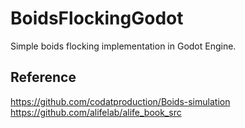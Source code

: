 # BoidsFlockingGodot
Simple boids flocking implementation in Godot Engine.

## Reference
https://github.com/codatproduction/Boids-simulation  
https://github.com/alifelab/alife_book_src
